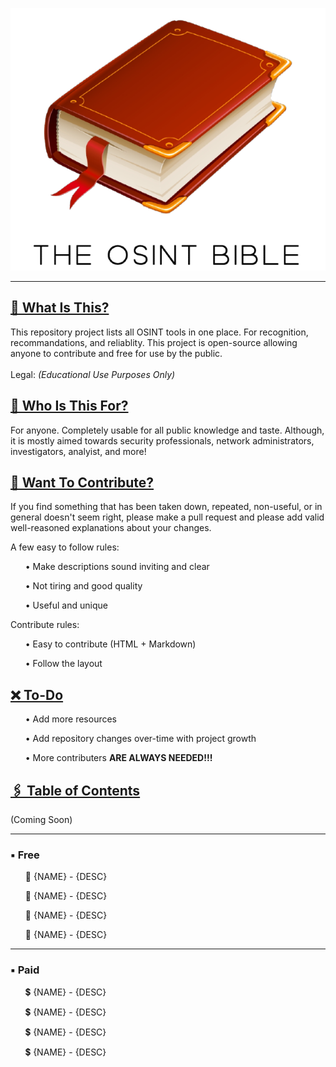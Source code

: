 ![img!](https://github.com/reposited/the-OSINT-bible/blob/bc48b69bf87676a5bb42e2bf1843a8a956d9b6bd/static%3Aimg/osintbible.png)
<hr>
<h2><u>📖 What Is This?</u></h2>
<p>This repository project lists all OSINT tools in one place. For recognition, recommandations, and reliablity. This project is open-source allowing anyone to contribute and free for use by the public. 
<br>
<br>
Legal: <i>(Educational Use Purposes Only)</i></p>

<h2><u>🚻 Who Is This For?</u></h2>
<p>For anyone. Completely usable for all public knowledge and taste. Although, it is mostly aimed towards security professionals, network administrators, investigators, analyist, and more!</p>

<h2><u>📂 Want To Contribute?</u></h2>
<p>If you find something that has been taken down, repeated, non-useful, or in general doesn't seem right, please make a pull request and please add valid well-reasoned explanations about your changes.</p>

A few easy to follow rules:
<ul>• Make descriptions sound inviting and clear</ul>
<ul>• Not tiring and good quality</ul>
<ul>• Useful and unique</ul>

Contribute rules:
<ul>• Easy to contribute (HTML + Markdown)</ul>
<ul>• Follow the layout</ul>

<h2><u>❌ To-Do</u></h2>
<ul>• Add more resources</ul>
<ul>• Add repository changes over-time with project growth</ul>
<ul>• More contributers <b>ARE ALWAYS NEEDED!!!</b></ul>

<h2><u>🖇️ Table of Contents</u></h2>
(Coming Soon)
<hr>
<h3>▪️ Free</h3>

<ul>💯 {NAME} - {DESC} </ul>
<ul>💯 {NAME} - {DESC} </ul>
<ul>💯 {NAME} - {DESC} </ul>
<ul>💯 {NAME} - {DESC} </ul>
<hr>
<h3>▪️ Paid</h3>

<ul>💲 {NAME} - {DESC} </ul>
<ul>💲 {NAME} - {DESC} </ul>
<ul>💲 {NAME} - {DESC} </ul>
<ul>💲 {NAME} - {DESC} </ul>


